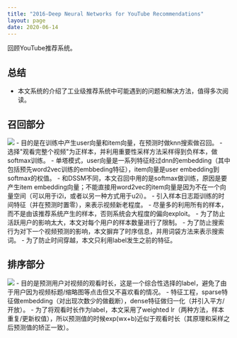 ```yaml
---
title: "2016-Deep Neural Networks for YouTube Recommendations"
layout: page
date: 2020-06-14
---
```


回顾YouTube推荐系统。


## 总结

- 本文系统的介绍了工业级推荐系统中可能遇到的问题和解决方法，值得多次阅读。

## 召回部分

<img src="/wiki/attach/images/youtube-01.png" style="max-width:500px">
- 目的是在训练中产生user向量和item向量，在预测时做knn搜索做召回。
- 选择"观看完整个视频"为正样本，并利用重要性采样方法采样得到负样本，做softmax训练。
- 单塔模式，user向量是一系列特征经过dnn的embedding（其中包括预先word2vec训练的embbeding特征），item向量是user embedding到softmax的权值。
- 和DSSM不同，本文召回中用的是softmax做训练，原因是要产生item embedding向量；不能直接用word2vec的item向量是因为不在一个向量空间（可以用于i2i，或者以另一种方式用于u2i）。
- 引入样本日志距训练的时间特征（并在预测时置零），来表示视频新老程度。
- 尽量多的利用所有的样本，而不是由该推荐系统产生的样本，否则系统会大程度的偏向exploit。
- 为了防止活跃用户的影响太大，本文对每个用户的样本数量进行了限制。
- 为了防止搜索行为对下一个视频预测的影响，本文摒弃了时序信息，并用词袋方法来表示搜索词。
- 为了防止时间穿越，本文只利用label发生之前的特征。

## 排序部分

<img src="/wiki/attach/images/youtube-02.png" style="max-width:500px">
- 目的是预测用户对视频的观看时长，这是一个综合性选择的label，避免了由于用户因为视频标题/缩略图等点击但又不喜欢看的情况。
- 特征工程，sparse特征做embedding（对出现次数少的做截断），dense特征做归一化（并引入平方/开放）。
- 为了将观看时长作为label，本文采用了weighted lr（两种方法，样本重复/更新权值），所以预测值的时候exp(wx+b)近似于观看时长（其原理和采样之后预测值的矫正一致）。


